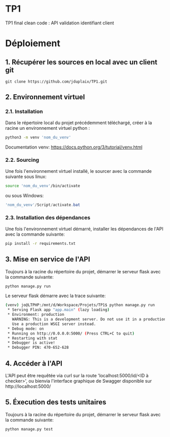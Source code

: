 # TP1
TP1 final clean code : API validation identifiant client 

# Déploiement
## 1. Récupérer les sources en local avec un client git
``` git
git clone https://github.com/jduplaix/TP1.git
```


## 2. Environnement virtuel
### 2.1. Installation
Dans le répertoire local du projet précédemment téléchargé, créer à la racine un environnement virtuel python :
``` bash
python3 -m venv 'nom_du_venv'
```
Documentation venv: https://docs.python.org/3/tutorial/venv.html
### 2.2. Sourcing
Une fois l'environnement virtuel installé, le sourcer avec la commande suivante sous linux:
``` bash
source 'nom_du_venv'/bin/activate
```
ou sous Windows:
``` powershell
'nom_du_venv'/Script/activate.bat
```
### 2.3. Installation des dépendances
Une fois l'environnement virtuel démarré, installer les dépendances de l'API avec la commande suivante:
``` bash
pip install -r requirements.txt
```

## 3. Mise en service de l'API
Toujours à la racine du répertoire du projet, démarrer le serveur flask avec la commande suivante:
``` bash
python manage.py run
```
Le serveur flask démarre avec la trace suivante:
``` bash
(venv) jo@LTPHP:/mnt/d/Workspace/Projets/TP1$ python manage.py run
 * Serving Flask app "app.main" (lazy loading)
 * Environment: production
   WARNING: This is a development server. Do not use it in a production deployment.
   Use a production WSGI server instead.
 * Debug mode: on
 * Running on http://0.0.0.0:5000/ (Press CTRL+C to quit)
 * Restarting with stat
 * Debugger is active!
 * Debugger PIN: 470-652-628
```
## 4. Accéder à l'API
L'API peut être requêtée via curl sur la route 'localhost:5000/id/<ID à checker>', ou bienvia l'interface graphique de Swagger disponible sur
http://localhost:5000/

## 5. Éxecution des tests unitaires
Toujours à la racine du répertoire du projet, démarrer le serveur flask avec la commande suivante:
``` bash
python manage.py test
```
